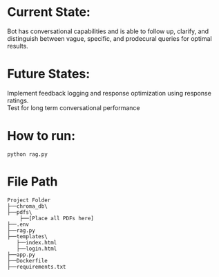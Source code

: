 # Current State:
Bot has conversational capabilities and is able to follow up, clarify, and distinguish between vague, specific, and prodecural queries for optimal results. 

# Future States:
Implement feedback logging and response optimization using response ratings.  
Test for long term conversational performance  

# How to run:
```
python rag.py
```

# File Path
```
Project Folder
├──chroma_db\
├──pdfs\
    ├──[Place all PDFs here]
├──.env
├──rag.py
├──templates\
   ├──index.html
   ├──login.html
├──app.py
├──Dockerfile
├──requirements.txt
```
